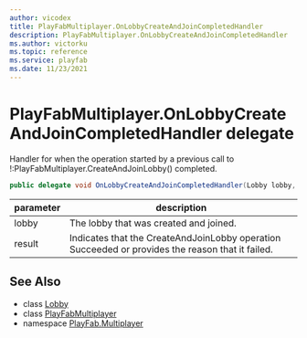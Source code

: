 ```yaml
---
author: vicodex
title: PlayFabMultiplayer.OnLobbyCreateAndJoinCompletedHandler
description: PlayFabMultiplayer.OnLobbyCreateAndJoinCompletedHandler
ms.author: victorku
ms.topic: reference
ms.service: playfab
ms.date: 11/23/2021
---
```


# PlayFabMultiplayer.OnLobbyCreateAndJoinCompletedHandler delegate

Handler for when the operation started by a previous call to !:PlayFabMultiplayer.CreateAndJoinLobby() completed.

```csharp
public delegate void OnLobbyCreateAndJoinCompletedHandler(Lobby lobby, int result);
```

| parameter | description |
| --- | --- |
| lobby | The lobby that was created and joined. |
| result | Indicates that the CreateAndJoinLobby operation Succeeded or provides the reason that it failed. |

## See Also

* class [Lobby](./Lobby.md)
* class [PlayFabMultiplayer](./PlayFabMultiplayer.md)
* namespace [PlayFab.Multiplayer](../PlayFabMultiplayerSDK.md)


